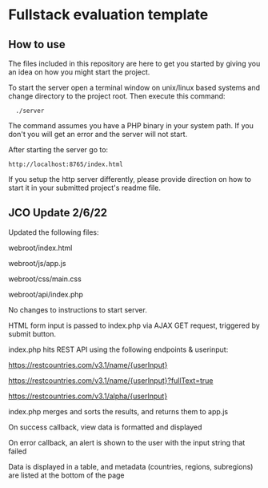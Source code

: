 # Fullstack evaluation template

## How to use
The files included in this repository are here to get you started by giving
you an idea on how you might start the project.

To start the server open a terminal window on unix/linux based systems and change
directory to the project root. Then execute this command:

```
  ./server
```

The command assumes you have a PHP binary in your system path. If you don't you
will get an error and the server will not start.

After starting the server go to:

```
http://localhost:8765/index.html  
```

If you setup the http server differently, please provide direction on how to start it
in your submitted project's readme file.

## JCO Update 2/6/22
Updated the following files:

webroot/index.html

webroot/js/app.js

webroot/css/main.css

webroot/api/index.php

No changes to instructions to start server.

HTML form input is passed to index.php via AJAX GET request, triggered by submit button.

index.php hits REST API using the following endpoints & userinput:

https://restcountries.com/v3.1/name/{userInput}

https://restcountries.com/v3.1/name/{userInput}?fullText=true

https://restcountries.com/v3.1/alpha/{userInput}


index.php merges and sorts the results, and returns them to app.js

On success callback, view data is formatted and displayed

On error callback, an alert is shown to the user with the input string that failed

Data is displayed in a table, and metadata (countries, regions, subregions) are listed at the bottom of the page





